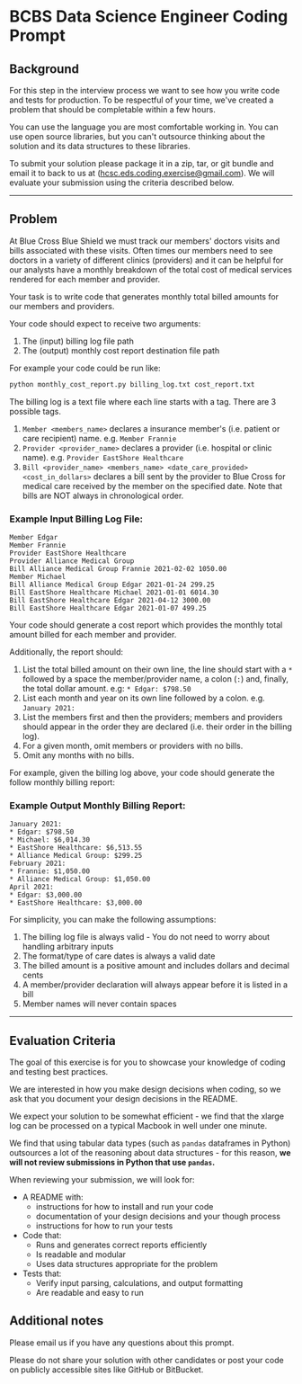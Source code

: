 # BCBS Data Science Engineer Coding Prompt


## Background

For this step in the interview process we want to see how you write code and tests
for production. To be respectful of your time, we've created a problem that should be completable
within a few hours. 

You can use the language you are most comfortable working in. You can use open source libraries, but you
can't outsource thinking about the solution and its data structures to these libraries.

To submit your solution please package it in a zip, tar, or git bundle and email it to back to us at
([hcsc.eds.coding.exercise@gmail.com](mailto:hcsc.eds.coding.exercise@gmail.com)). We will evaluate your
submission using the criteria described below.

---

## Problem

At Blue Cross Blue Shield we must track our members' doctors visits and bills associated with these visits.
Often times our members need to see doctors in a variety of different clinics (providers) and it can be
helpful for our analysts have a monthly breakdown of the total cost of medical services rendered for each
member and provider.

Your task is to write code that generates monthly total billed amounts for our members and
providers.

Your code should expect to receive two arguments:
1. The (input) billing log file path
2. The (output) monthly cost report destination file path

For example your code could be run like:

```bash
python monthly_cost_report.py billing_log.txt cost_report.txt
```

The billing log is a text file where each line starts with a tag. There are 3 possible tags.
1. `Member <members_name>` declares a insurance member's (i.e. patient or care recipient) name.
    e.g. `Member Frannie`
2. `Provider <provider_name>` declares a provider (i.e. hospital or clinic name).
    e.g. `Provider EastShore Healthcare`
3. `Bill <provider_name> <members_name> <date_care_provided> <cost_in_dollars>` declares a bill sent by the
    provider to Blue Cross for medical care received by the member on the specified date. Note that bills are
    NOT always in chronological order.

### Example Input Billing Log File:

```text
Member Edgar
Member Frannie
Provider EastShore Healthcare
Provider Alliance Medical Group
Bill Alliance Medical Group Frannie 2021-02-02 1050.00
Member Michael
Bill Alliance Medical Group Edgar 2021-01-24 299.25
Bill EastShore Healthcare Michael 2021-01-01 6014.30
Bill EastShore Healthcare Edgar 2021-04-12 3000.00
Bill EastShore Healthcare Edgar 2021-01-07 499.25
```

Your code should generate a cost report which provides the monthly total amount billed for each member and
provider.

Additionally, the report should:

1. List the total billed amount on their own line, the line should start with a `*` followed by a space
the member/provider name, a colon (`:`) and, finally, the total dollar amount. e.g: `* Edgar: $798.50`
2. List each month and year on its own line followed by a colon. e.g. `January 2021:`
3. List the members first and then the providers; members and providers should appear in the order they
are declared (i.e. their order in the billing log).
4. For a given month, omit members or providers with no bills.
5. Omit any months with no bills.


For example, given the billing log above, your code should generate the follow monthly billing report:

### Example Output Monthly Billing Report:

```text
January 2021:
* Edgar: $798.50
* Michael: $6,014.30
* EastShore Healthcare: $6,513.55
* Alliance Medical Group: $299.25
February 2021:
* Frannie: $1,050.00
* Alliance Medical Group: $1,050.00
April 2021:
* Edgar: $3,000.00
* EastShore Healthcare: $3,000.00
```

For simplicity, you can make the following assumptions:
1. The billing log file is always valid - You do not need to worry about handling arbitrary inputs
2. The format/type of care dates is always a valid date
3. The billed amount is a positive amount and includes dollars and decimal cents
4. A member/provider declaration will always appear before it is listed in a bill
5. Member names will never contain spaces

---

## Evaluation Criteria

The goal of this exercise is for you to showcase your knowledge of coding and testing best practices.

We are interested in how you make design decisions when coding, so we ask that you document your 
design decisions in the README.

We expect your solution to be somewhat efficient - we find that the xlarge log can be processed on a
typical Macbook in well under one minute.

We find that using tabular data types (such as `pandas` dataframes in Python) outsources a lot of
the reasoning about data structures - for this reason, **we will not review submissions in Python
that use `pandas`.**

When reviewing your submission, we will look for:
- A README with:
  - instructions for how to install and run your code
  - documentation of your design decisions and your though process
  - instructions for how to run your tests
- Code that:
  - Runs and generates correct reports efficiently
  - Is readable and modular
  - Uses data structures appropriate for the problem
- Tests that:
  - Verify input parsing, calculations, and output formatting
  - Are readable and easy to run


## Additional notes

Please email us if you have any questions about this prompt.

Please do not share your solution with other candidates or post your code on publicly accessible
sites like GitHub or BitBucket.
